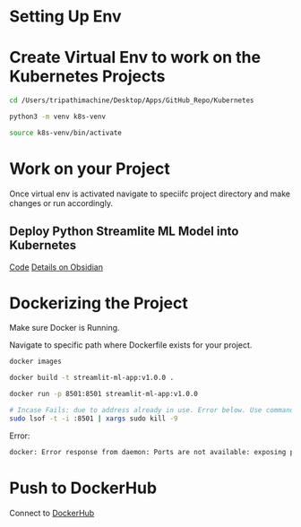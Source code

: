 # Setting Up Env

# Create Virtual Env to work on the Kubernetes Projects
```bash
cd /Users/tripathimachine/Desktop/Apps/GitHub_Repo/Kubernetes

python3 -m venv k8s-venv

source k8s-venv/bin/activate
```

# Work on your Project
Once virtual env is activated navigate to speciifc project directory and make changes or run accordingly.

## Deploy Python Streamlite ML Model into Kubernetes
[Code](/Kubernetes/ML-Streamlit/)
[Details on Obsidian](obsidian://open?vault=Obsidian%20Vault&file=Container%2FK8S%2FHands-On)


# Dockerizing the Project
Make sure Docker is Running.

Navigate to specific path where Dockerfile exists for your project.


```bash
docker images

docker build -t streamlit-ml-app:v1.0.0 .

docker run -p 8501:8501 streamlit-ml-app:v1.0.0

# Incase Fails: due to address already in use. Error below. Use command.
sudo lsof -t -i :8501 | xargs sudo kill -9
```

Error:
```bash
docker: Error response from daemon: Ports are not available: exposing port TCP 0.0.0.0:8501 -> 127.0.0.1:0: listen tcp 0.0.0.0:8501: bind: address already in use.
```

# Push to DockerHub

Connect to [DockerHub](https://hub.docker.com/)


